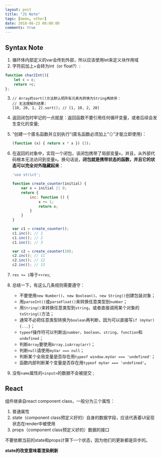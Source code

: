 ```yaml
---
layout: post
title: "JS Note"
tags: [memo, other]
date: 2018-06-23 00:00:00
comments: true
---  
```


## Syntax Note

<!--more-->  

1. 循环体内部定义的var会传到外部，所以应该使用let来定义块作用域 
2. 字符前加上+会转为int（or float?）:  

```js
function char2Int(){
    let c = c;
    return +c;
};
```

3. ```
   // Array的sort()方法默认把所有元素先转换为String再排序：
   // 无法理解的结果:
   [10, 20, 1, 2].sort(); // [1, 10, 2, 20]
   ```

4. 返回闭包时牢记的一点就是：返回函数不要引用任何循环变量，或者后续会发生变化的变量;

5. “创建一个匿名函数并立刻执行“(匿名函数必须加上“（）”才能立即使用)：  

   ```js
   (function (x) { return x * x }) (3);
   ```

6. 在返回的对象中，实现一个闭包，该闭包携带了局部变量`x`，并且，从外部代码根本无法访问到变量`x`。换句话说，**闭包就是携带状态的函数，并且它的状态可以完全对外隐藏起来**：  

   ```js
   'use strict';
   
   function create_counter(initial) {
       var x = initial || 0;
       return {
           inc: function () {
               x += 1;
               return x;
           }
       }
   }
   
   var c1 = create_counter();
   c1.inc(); // 1
   c1.inc(); // 2
   c1.inc(); // 3
   
   var c2 = create_counter(10);
   c2.inc(); // 11
   c2.inc(); // 12
   c2.inc(); // 13
   ```

7. `res += 1`等于`++res`;

8. 总结一下，有这么几条规则需要遵守：

   - 不要使用`new Number()`、`new Boolean()`、`new String()`创建包装对象；
   - 用`parseInt()`或`parseFloat()`来转换任意类型到`number`；
   - 用`String()`来转换任意类型到`string`，或者直接调用某个对象的`toString()`方法；
   - 通常不必把任意类型转换为`boolean`再判断，因为可以直接写`if (myVar) {...}`；
   - `typeof`操作符可以判断出`number`、`boolean`、`string`、`function`和`undefined`；
   - 判断`Array`要使用`Array.isArray(arr)`；
   - 判断`null`请使用`myVar === null`；
   - 判断某个全局变量是否存在用`typeof window.myVar === 'undefined'`；
   - 函数内部判断某个变量是否存在用`typeof myVar === 'undefined'`。  

9. 没有`name`属性的`<input>`的数据不会被提交 ;

## React  

组件继承自react component class，一般分为三个属性：

1. 普通属性
2. state（component class预定义好的）自身的数据字段，应该代表着UI呈现状态在render中被使用
3. props（component class预定义好的）数据的接口

不要依赖当前的state和props计算下一个状态，因为他们的更新都是异步的。



**state的改变意味着渲染刷新**